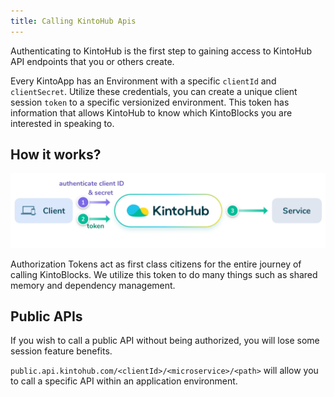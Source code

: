```yaml
---
title: Calling KintoHub Apis
---
```


Authenticating to KintoHub is the first step to gaining access to KintoHub API endpoints that you or others create.

Every KintoApp has an Environment with a specific `clientId` and `clientSecret`.  Utilize these credentials, you can create a unique client session `token` to a specific versionized environment. This token has information that allows KintoHub to know which KintoBlocks you are interested in speaking to.

## How it works?

![Screenshot - Authorize to kintohub](/docs/assets/kintohub-api-authorization-flow.png)

Authorization Tokens act as first class citizens for the entire journey of calling KintoBlocks.  We utilize this token to do many things such as shared memory and dependency management.

## Public APIs

If you wish to call a public API without being authorized, you will lose some session feature benefits.

`public.api.kintohub.com/<clientId>/<microservice>/<path>` will allow you to call a specific API within an application environment.